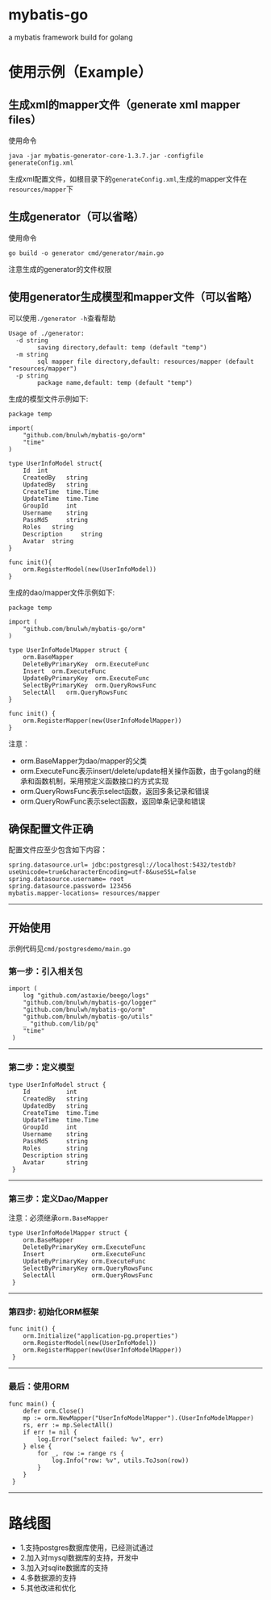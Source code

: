 # mybatis-go
a mybatis framework build for golang
# 使用示例（Example）
## 生成xml的mapper文件（generate xml mapper files）
使用命令 
```
java -jar mybatis-generator-core-1.3.7.jar -configfile generateConfig.xml
```
生成xml配置文件，如根目录下的`generateConfig.xml`,生成的mapper文件在`resources/mapper`下

## 生成generator（可以省略）
使用命令
```
go build -o generator cmd/generator/main.go
```
注意生成的generator的文件权限

## 使用generator生成模型和mapper文件（可以省略）
可以使用`./generator -h`查看帮助
```
Usage of ./generator:
  -d string
    	saving directory,default: temp (default "temp")
  -m string
    	sql mapper file directory,default: resources/mapper (default "resources/mapper")
  -p string
    	package name,default: temp (default "temp")
```
生成的模型文件示例如下:
```
package temp

import(
	"github.com/bnulwh/mybatis-go/orm"
	"time"
)

type UserInfoModel struct{
	Id 	int
	CreatedBy 	string
	UpdatedBy 	string
	CreateTime 	time.Time
	UpdateTime 	time.Time
	GroupId 	int
	Username 	string
	PassMd5 	string
	Roles 	string
	Description 	string
	Avatar 	string
}

func init(){
	orm.RegisterModel(new(UserInfoModel))
}
```
生成的dao/mapper文件示例如下:
```
package temp

import (
	"github.com/bnulwh/mybatis-go/orm"
) 

type UserInfoModelMapper struct {
	orm.BaseMapper
	DeleteByPrimaryKey 	orm.ExecuteFunc
	Insert 	orm.ExecuteFunc
	UpdateByPrimaryKey 	orm.ExecuteFunc
	SelectByPrimaryKey 	orm.QueryRowsFunc
	SelectAll 	orm.QueryRowsFunc
}

func init() {
	orm.RegisterMapper(new(UserInfoModelMapper))
}

```
注意：
* orm.BaseMapper为dao/mapper的父类
* orm.ExecuteFunc表示insert/delete/update相关操作函数，由于golang的继承和函数机制，采用预定义函数接口的方式实现
* orm.QueryRowsFunc表示select函数，返回多条记录和错误
* orm.QueryRowFunc表示select函数，返回单条记录和错误

## 确保配置文件正确

配置文件应至少包含如下内容：
```
spring.datasource.url= jdbc:postgresql://localhost:5432/testdb?useUnicode=true&characterEncoding=utf-8&useSSL=false
spring.datasource.username= root
spring.datasource.password= 123456
mybatis.mapper-locations= resources/mapper
```
----
## 开始使用
示例代码见`cmd/postgresdemo/main.go`

### 第一步：引入相关包

```
import (
 	log "github.com/astaxie/beego/logs"
 	"github.com/bnulwh/mybatis-go/logger"
 	"github.com/bnulwh/mybatis-go/orm"
 	"github.com/bnulwh/mybatis-go/utils"
 	_ "github.com/lib/pq"
 	"time"
 )
```
----
### 第二步：定义模型

```
type UserInfoModel struct {
 	Id          int
 	CreatedBy   string
 	UpdatedBy   string
 	CreateTime  time.Time
 	UpdateTime  time.Time
 	GroupId     int
 	Username    string
 	PassMd5     string
 	Roles       string
 	Description string
 	Avatar      string
 }
```
----
### 第三步：定义Dao/Mapper

注意：必须继承`orm.BaseMapper`

```
type UserInfoModelMapper struct {
 	orm.BaseMapper
 	DeleteByPrimaryKey orm.ExecuteFunc
 	Insert             orm.ExecuteFunc
 	UpdateByPrimaryKey orm.ExecuteFunc
 	SelectByPrimaryKey orm.QueryRowsFunc
 	SelectAll          orm.QueryRowsFunc
 }
```
----
### 第四步: 初始化ORM框架

```
func init() {
 	orm.Initialize("application-pg.properties")
 	orm.RegisterModel(new(UserInfoModel))
 	orm.RegisterMapper(new(UserInfoModelMapper))
 }
```
----
### 最后：使用ORM

```
func main() {
 	defer orm.Close()
 	mp := orm.NewMapper("UserInfoModelMapper").(UserInfoModelMapper)
 	rs, err := mp.SelectAll()
 	if err != nil {
 		log.Error("select failed: %v", err)
 	} else {
 		for _, row := range rs {
 			log.Info("row: %v", utils.ToJson(row))
 		}
 	}
 }
```
------

# 路线图
* 1.支持postgres数据库使用，已经测试通过
* 2.加入对mysql数据库的支持，开发中
* 3.加入对sqlite数据库的支持
* 4.多数据源的支持
* 5.其他改进和优化